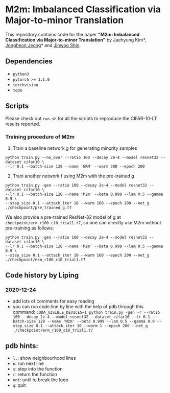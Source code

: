 # M2m: Imbalanced Classification via Major-to-minor Translation

This repository contains code for the paper
**"M2m: Imbalanced Classification via Major-to-minor Translation"** 
by Jaehyung Kim*, [Jongheon Jeong](https://sites.google.com/view/jongheonj)* and [Jinwoo Shin](http://alinlab.kaist.ac.kr/shin.html). 

## Dependencies

* `python3`
* `pytorch >= 1.1.0`
* `torchvision`
* `tqdm`

## Scripts
Please check out `run.sh` for all the scripts to reproduce the CIFAR-10-LT results reported.

### Training procedure of M2m 
1. Train a baseline network g for generating minority samples
```
python train.py --no_over --ratio 100 --decay 2e-4 --model resnet32 --dataset cifar10 \
--lr 0.1 --batch-size 128 --name 'ERM' --warm 200 --epoch 200   
```
2. Train another network f using M2m with the pre-trained g
```
python train.py -gen --ratio 100 --decay 2e-4 --model resnet32 --dataset cifar10 \
--lr 0.1 --batch-size 128 --name 'M2m' --beta 0.999 --lam 0.5 --gamma 0.9 \
--step_size 0.1 --attack_iter 10 --warm 160 --epoch 200 --net_g ./checkpoint/pre_trained_g.t7 
```
We also provide a pre-trained ResNet-32 model of g at `checkpoint/erm_r100_c10_trial1.t7`, 
so one can directly use M2m without pre-training as follows:
```
python train.py -gen --ratio 100 --decay 2e-4 --model resnet32 --dataset cifar10 \
--lr 0.1 --batch-size 128 --name 'M2m' --beta 0.999 --lam 0.5 --gamma 0.9 \
--step_size 0.1 --attack_iter 10 --warm 160 --epoch 200 --net_g ./checkpoint/erm_r100_c10_trial1.t7
```
## Code history by Liping
### 2020-12-24
- add lots of comments for easy reading
- you can run code line by line with the help of pdb through this command: `CUDA_VISIBLE_DEVICES=1 python train.py -gen -r --ratio 100 --decay 2e-4 --model resnet32 --dataset cifar10 --lr 0.1 --batch-size 128 --name 'M2m' --beta 0.999 --lam 0.5 --gamma 0.9 --step_size 0.1 --attack_iter 10 --warm 1 --epoch 200 --net_g ./checkpoint/erm_r100_c10_trial1.t7`

## pdb hints:
- `l.`: show neighbourhood lines
- `n`: run next line
- `s`: step into the function
- `r`: return the function
- `unt`: until to break the loop
- `q`: quit
